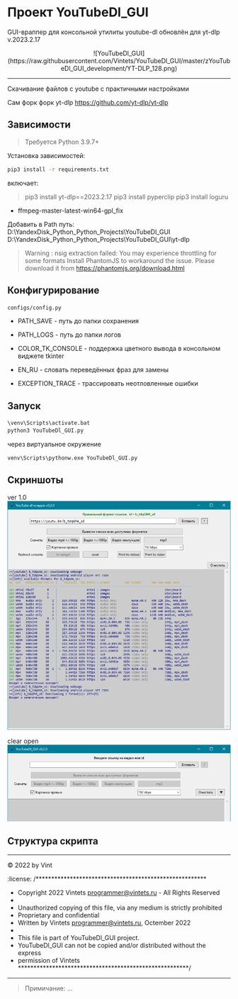 
# Проект YouTubeDl_GUI

GUI-враппер для консольной утилиты youtube-dl обновлён для yt-dlp v.2023.2.17

<div align="center">
![YouTubeDl_GUI](https://raw.githubusercontent.com/Vintets/YouTubeDl_GUI/master/zYouTubeDl_GUI_development/YT-DLP_128.png)
</div>

---------------------------------------------------------


Скачивание файлов с youtube c практичными настройками

Сам форк форк yt-dlp
https://github.com/yt-dlp/yt-dlp


## Зависимости

> Требуется Python 3.9.7+

Установка зависимостей:
```sh
pip3 install -r requirements.txt
```
включает:
> pip3 install yt-dlp==2023.2.17
> pip3 install pyperclip
> pip3 install loguru

+ ffmpeg-master-latest-win64-gpl_fix



Добавить в Path путь:
D:\YandexDisk\_Python\_Python_Projects\YouTubeDl_GUI
D:\YandexDisk\_Python\_Python_Projects\YouTubeDl_GUI\yt-dlp


> Warning : nsig extraction failed: You may experience throttling for some formats
> Install PhantomJS to workaround the issue. Please download it from
> https://phantomjs.org/download.html

## Конфигурирование

`configs/config.py`

- PATH_SAVE - путь до папки сохранения
- PATH_LOGS - путь до папки логов
- COLOR_TK_CONSOLE - поддержка цветного вывода в консольном виджете tkinter

- EN_RU - словать переведённых фраз для замены
- EXCEPTION_TRACE - трассировать неотловленные ошибки

## Запуск

```cmd
\venv\Scripts\activate.bat
python3 YouTubeDl_GUI.py
```

через виртуальное окружение
```cmd
venv\Scripts\pythonw.exe YouTubeDl_GUI.py
```

## Скриншоты

ver 1.0
![Скриншот работы скрипта](https://github.com/Vintets/YouTubeDl_GUI/raw/master/screenshots/2022-10-20_13-52-15_screenshot_1.png)

clear open
![Скриншот работы скрипта](https://github.com/Vintets/YouTubeDl_GUI/raw/master/screenshots/2022-10-21_14-10-10_screenshot_2.png)


## Структура скрипта

____

:copyright: 2022 by Vint

:license:
/*******************************************************
 * Copyright 2022 Vintets <programmer@vintets.ru> - All Rights Reserved
 *
 * Unauthorized copying of this file, via any medium is strictly prohibited
 * Proprietary and confidential
 * Written by Vintets <programmer@vintets.ru>, Octember 2022
 *
 * This file is part of YouTubeDl_GUI project.
 * YouTubeDl_GUI can not be copied and/or distributed without the express
 * permission of Vintets
*******************************************************/

____


> Примичание: ...

